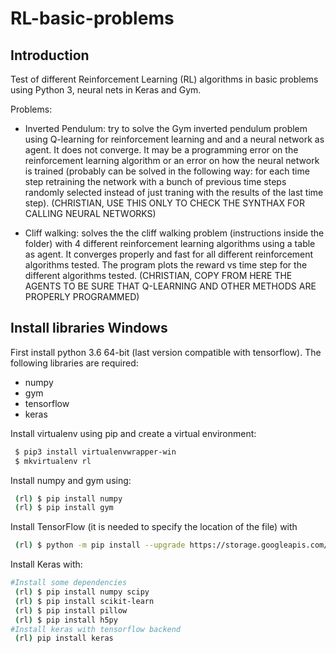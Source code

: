 # RL-basic-problems

## Introduction
Test of different Reinforcement Learning (RL) algorithms in basic problems
using Python 3, neural nets in Keras and Gym.

Problems:
  * Inverted Pendulum: try to solve the Gym inverted pendulum problem using Q-learning for reinforcement learning and and a neural network as agent. It does not converge. It may be a programming error on the reinforcement learning algorithm or an error on how the neural network is trained (probably can be solved in the following way: for each time step retraining the network with a bunch of previous time steps randomly selected instead of just traning with the results of the last time step). (CHRISTIAN, USE THIS ONLY TO CHECK THE SYNTHAX FOR CALLING NEURAL NETWORKS)

  * Cliff walking: solves the the cliff walking problem (instructions inside the folder) with 4 different reinforcement learning algorithms using a table as agent. It converges properly and fast for all different reinforcement algorithms tested. The program plots the reward vs time step for the different algorithms tested.
 (CHRISTIAN, COPY FROM HERE THE AGENTS TO BE SURE THAT Q-LEARNING AND OTHER METHODS ARE PROPERLY PROGRAMMED)


## Install libraries Windows

First install python 3.6 64-bit (last version compatible with tensorflow). The following  libraries are required:
  * numpy
  * gym
  * tensorflow
  * keras

Install virtualenv using pip and create a virtual environment:
```bash
 $ pip3 install virtualenvwrapper-win
 $ mkvirtualenv rl
```

Install numpy and gym using:
```bash
 (rl) $ pip install numpy
 (rl) $ pip install gym
```

Install TensorFlow (it is needed to specify the location of the file) with
```bash
 (rl) $ python -m pip install --upgrade https://storage.googleapis.com/tensorflow/windows/cpu/tensorflow-1.11.0-cp36-cp36m-win_amd64.whl
```

Install Keras with:
```bash
#Install some dependencies
 (rl) $ pip install numpy scipy
 (rl) $ pip install scikit-learn
 (rl) $ pip install pillow
 (rl) $ pip install h5py
#Install keras with tensorflow backend
 (rl) pip install keras
```
